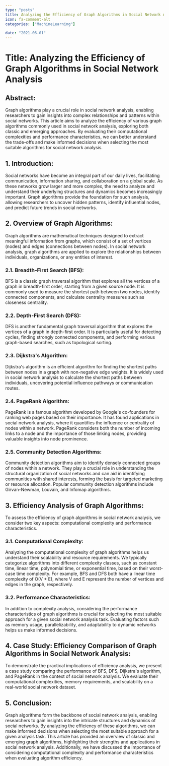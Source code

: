 ```yaml
---
type: "posts"
title: Analyzing the Efficiency of Graph Algorithms in Social Network Analysis
icon: fa-comment-alt
categories: ["MachineLearning"]

date: "2021-06-01"
---
```




# Title: Analyzing the Efficiency of Graph Algorithms in Social Network Analysis

## Abstract:
Graph algorithms play a crucial role in social network analysis, enabling researchers to gain insights into complex relationships and patterns within social networks. This article aims to analyze the efficiency of various graph algorithms commonly used in social network analysis, exploring both classic and emerging approaches. By evaluating their computational complexities and performance characteristics, we can better understand the trade-offs and make informed decisions when selecting the most suitable algorithms for social network analysis.

## 1. Introduction:
Social networks have become an integral part of our daily lives, facilitating communication, information sharing, and collaboration on a global scale. As these networks grow larger and more complex, the need to analyze and understand their underlying structures and dynamics becomes increasingly important. Graph algorithms provide the foundation for such analysis, allowing researchers to uncover hidden patterns, identify influential nodes, and predict future trends in social networks.

## 2. Overview of Graph Algorithms:
Graph algorithms are mathematical techniques designed to extract meaningful information from graphs, which consist of a set of vertices (nodes) and edges (connections between nodes). In social network analysis, graph algorithms are applied to explore the relationships between individuals, organizations, or any entities of interest.

### 2.1. Breadth-First Search (BFS):
BFS is a classic graph traversal algorithm that explores all the vertices of a graph in breadth-first order, starting from a given source node. It is commonly used to measure the shortest path between two nodes, identify connected components, and calculate centrality measures such as closeness centrality.

### 2.2. Depth-First Search (DFS):
DFS is another fundamental graph traversal algorithm that explores the vertices of a graph in depth-first order. It is particularly useful for detecting cycles, finding strongly connected components, and performing various graph-based searches, such as topological sorting.

### 2.3. Dijkstra's Algorithm:
Dijkstra's algorithm is an efficient algorithm for finding the shortest paths between nodes in a graph with non-negative edge weights. It is widely used in social network analysis to calculate the shortest paths between individuals, uncovering potential influence pathways or communication routes.

### 2.4. PageRank Algorithm:
PageRank is a famous algorithm developed by Google's co-founders for ranking web pages based on their importance. It has found applications in social network analysis, where it quantifies the influence or centrality of nodes within a network. PageRank considers both the number of incoming links to a node and the importance of those linking nodes, providing valuable insights into node prominence.

### 2.5. Community Detection Algorithms:
Community detection algorithms aim to identify densely connected groups of nodes within a network. They play a crucial role in understanding the structural organization of social networks and can aid in identifying communities with shared interests, forming the basis for targeted marketing or resource allocation. Popular community detection algorithms include Girvan-Newman, Louvain, and Infomap algorithms.

## 3. Efficiency Analysis of Graph Algorithms:
To assess the efficiency of graph algorithms in social network analysis, we consider two key aspects: computational complexity and performance characteristics.

### 3.1. Computational Complexity:
Analyzing the computational complexity of graph algorithms helps us understand their scalability and resource requirements. We typically categorize algorithms into different complexity classes, such as constant time, linear time, polynomial time, or exponential time, based on their worst-case time complexity. For example, BFS and DFS both have a linear time complexity of O(V + E), where V and E represent the number of vertices and edges in the graph, respectively.

### 3.2. Performance Characteristics:
In addition to complexity analysis, considering the performance characteristics of graph algorithms is crucial for selecting the most suitable approach for a given social network analysis task. Evaluating factors such as memory usage, parallelizability, and adaptability to dynamic networks helps us make informed decisions.

## 4. Case Study: Efficiency Comparison of Graph Algorithms in Social Network Analysis:
To demonstrate the practical implications of efficiency analysis, we present a case study comparing the performance of BFS, DFS, Dijkstra's algorithm, and PageRank in the context of social network analysis. We evaluate their computational complexities, memory requirements, and scalability on a real-world social network dataset.

## 5. Conclusion:
Graph algorithms form the backbone of social network analysis, enabling researchers to gain insights into the intricate structures and dynamics of social networks. By analyzing the efficiency of these algorithms, we can make informed decisions when selecting the most suitable approach for a given analysis task. This article has provided an overview of classic and emerging graph algorithms, highlighting their strengths and applications in social network analysis. Additionally, we have discussed the importance of considering computational complexity and performance characteristics when evaluating algorithm efficiency.
